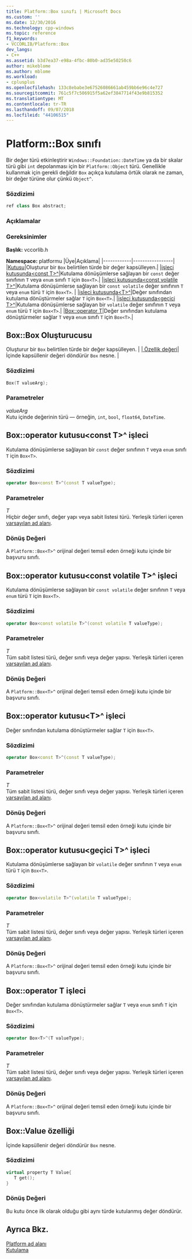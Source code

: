 ```yaml
---
title: Platform::Box sınıfı | Microsoft Docs
ms.custom: ''
ms.date: 12/30/2016
ms.technology: cpp-windows
ms.topic: reference
f1_keywords:
- VCCORLIB/Platform::Box
dev_langs:
- C++
ms.assetid: b3d7ea37-e98a-4fbc-80b0-ad35e50250c6
author: mikeblome
ms.author: mblome
ms.workload:
- cplusplus
ms.openlocfilehash: 133c8ebabe3e67526086661ab459bb6e96c4e727
ms.sourcegitcommit: 761c5f7c506915f5a62ef3847714f43e9b815352
ms.translationtype: MT
ms.contentlocale: tr-TR
ms.lasthandoff: 09/07/2018
ms.locfileid: "44106515"
---
```

# <a name="platformbox-class"></a>Platform::Box sınıfı

Bir değer türü etkinleştirir `Windows::Foundation::DateTime` ya da bir skalar türü gibi `int` depolanması için bir `Platform::Object` türü. Genellikle kullanmak için gerekli değildir `Box` açıkça kutulama örtük olarak ne zaman, bir değer türüne olur çünkü `Object^`.

### <a name="syntax"></a>Sözdizimi

```cpp
ref class Box abstract;
```
  ### <a name="remarks"></a>Açıklamalar

### <a name="requirements"></a>Gereksinimler

**Başlık:** vccorlib.h

**Namespace:** platformu
|Üye|Açıklama|
|------------|-----------------|
|[Kutusu](#ctor)|Oluşturur bir `Box` belirtilen türde bir değer kapsülleyen.|
|[işleci kutusunda&lt;const T&gt;^](#box-const-t)|Kutulama dönüşümlerse sağlayan bir `const` değer sınıfının `T` veya `enum` sınıfı `T` için `Box<T>`.|
|[işleci kutusunda&lt;const volatile T&gt;^](#box-const-volatile-t)|Kutulama dönüşümlerse sağlayan bir `const volatile` değer sınıfının `T` veya `enum` türü `T` için `Box<T>`. |
|[işleci kutusunda&lt;T&gt;^](#box-t)|Değer sınıfından kutulama dönüştürmeler sağlar `T` için `Box<T>`.|
|[işleci kutusunda&lt;geçici T&gt;^](#box-volatile-t)|Kutulama dönüşümlerse sağlayan bir `volatile` değer sınıfının `T` veya `enum` türü `T` için `Box<T>`.|
|[Box::operator T](#t)|Değer sınıfından kutulama dönüştürmeler sağlar `T` veya `enum` sınıfı `T` için `Box<T>`.|
## <a name="ctor"></a> Box::Box Oluşturucusu

Oluşturur bir `Box` belirtilen türde bir değer kapsülleyen. | |[ Özellik değeri](#value)| İçinde kapsüllenir değeri döndürür `Box` nesne. |
### <a name="syntax"></a>Sözdizimi

```cpp
Box(T valueArg);
```

### <a name="parameters"></a>Parametreler

*valueArg*<br/>
Kutu içinde değerinin türü — örneğin, `int`, `bool`, `float64`, `DateTime`.

## <a name="box-const-t"></a> Box::operator kutusu&lt;const T&gt;^ işleci

Kutulama dönüşümlerse sağlayan bir `const` değer sınıfının `T` veya `enum` sınıfı `T` için `Box<T>`.

### <a name="syntax"></a>Sözdizimi

```cpp
operator Box<const T>^(const T valueType);
```

### <a name="parameters"></a>Parametreler

*T*<br/>
Hiçbir değer sınıfı, değer yapı veya sabit listesi türü. Yerleşik türleri içeren [varsayılan ad alanı](../cppcx/default-namespace.md).

### <a name="return-value"></a>Dönüş Değeri

A `Platform::Box<T>^` orijinal değeri temsil eden örneği kutu içinde bir başvuru sınıfı.

## <a name="box-const-volatile-t"></a> Box::operator kutusu&lt;const volatile T&gt;^ işleci

Kutulama dönüşümlerse sağlayan bir `const volatile` değer sınıfının `T` veya `enum` türü `T` için `Box<T>`.

### <a name="syntax"></a>Sözdizimi

```cpp
operator Box<const volatile T>^(const volatile T valueType);
```

### <a name="parameters"></a>Parametreler

*T*<br/>
Tüm sabit listesi türü, değer sınıfı veya değer yapısı. Yerleşik türleri içeren [varsayılan ad alanı](../cppcx/default-namespace.md).

### <a name="return-value"></a>Dönüş Değeri

A `Platform::Box<T>^` orijinal değeri temsil eden örneği kutu içinde bir başvuru sınıfı.

## <a name="box-t"></a> Box::operator kutusu&lt;T&gt;^ işleci

Değer sınıfından kutulama dönüştürmeler sağlar `T` için `Box<T>`.

### <a name="syntax"></a>Sözdizimi

```cpp
operator Box<const T>^(const T valueType);
```

### <a name="parameters"></a>Parametreler

*T*<br/>
Tüm sabit listesi türü, değer sınıfı veya değer yapısı. Yerleşik türleri içeren [varsayılan ad alanı](../cppcx/default-namespace.md).

### <a name="return-value"></a>Dönüş Değeri

A `Platform::Box<T>^` orijinal değeri temsil eden örneği kutu içinde bir başvuru sınıfı.

## <a name="box-volatile-t"></a> Box::operator kutusu&lt;geçici T&gt;^ işleci

Kutulama dönüşümlerse sağlayan bir `volatile` değer sınıfının `T` veya `enum` türü `T` için `Box<T>`.

### <a name="syntax"></a>Sözdizimi

```cpp
operator Box<volatile T>^(volatile T valueType);
```

### <a name="parameters"></a>Parametreler

*T*<br/>
Tüm sabit listesi türü, değer sınıfı veya değer yapısı. Yerleşik türleri içeren [varsayılan ad alanı](../cppcx/default-namespace.md).

### <a name="return-value"></a>Dönüş Değeri

A `Platform::Box<T>^` orijinal değeri temsil eden örneği kutu içinde bir başvuru sınıfı.

## <a name="t"></a>  Box::operator T işleci

Değer sınıfından kutulama dönüştürmeler sağlar `T` veya `enum` sınıfı `T` için `Box<T>`.

### <a name="syntax"></a>Sözdizimi

```cpp
operator Box<T>^(T valueType);
```

### <a name="parameters"></a>Parametreler

*T*<br/>
Tüm sabit listesi türü, değer sınıfı veya değer yapısı. Yerleşik türleri içeren [varsayılan ad alanı](../cppcx/default-namespace.md).

### <a name="return-value"></a>Dönüş Değeri

A `Platform::Box<T>^` orijinal değeri temsil eden örneği kutu içinde bir başvuru sınıfı.

## <a name="value"></a> Box::Value özelliği

İçinde kapsüllenir değeri döndürür `Box` nesne.

### <a name="syntax"></a>Sözdizimi

```cpp
virtual property T Value{
   T get();
}
```

### <a name="return-value"></a>Dönüş Değeri

Bu kutu önce ilk olarak olduğu gibi aynı türde kutulanmış değer döndürür.

## <a name="see-also"></a>Ayrıca Bkz.

[Platform ad alanı](../cppcx/platform-namespace-c-cx.md)<br/>
[Kutulama](../cppcx/boxing-c-cx.md)